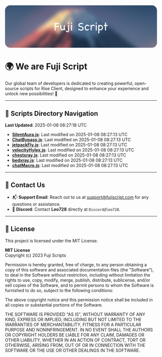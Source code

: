 ![Banner](.github/b.webp)

# 🌍 **We are Fuji Script**

Our global team of developers is dedicated to creating powerful, open-source scripts for Rise Client, designed to enhance your experience and unlock new possibilities! 🌟

---
<!-- SCRIPTS_NAVIGATION_START -->
## 📂 **Scripts Directory Navigation**

**Last Updated**: 2025-01-08 08:27:18 UTC

- **[SilentAura.js](scripts/SilentAura.js)**: Last modified on 2025-01-08 08:27:13 UTC
- **[ChatBypass.js](scripts/ChatBypass.js)**: Last modified on 2025-01-08 08:27:13 UTC
- **[jetpackFly.js](scripts/jetpackFly.js)**: Last modified on 2025-01-08 08:27:13 UTC
- **[velocityHylex.js](scripts/velocityHylex.js)**: Last modified on 2025-01-08 08:27:13 UTC
- **[chestxray.js](scripts/chestxray.js)**: Last modified on 2025-01-08 08:27:13 UTC
- **[bedxray.js](scripts/bedxray.js)**: Last modified on 2025-01-08 08:27:13 UTC
- **[chatMacro.js](scripts/chatMacro.js)**: Last modified on 2025-01-08 08:27:13 UTC

<!-- SCRIPTS_NAVIGATION_END -->

---

## 💬 **Contact Us**  
- 📬 **Support Email**: Reach out to us at [support@fujiscript.com](mailto:support@fujiscript.com) for any questions or assistance.  
- 💬 **Discord**: Contact **Leo728** directly at `Discord@leo728`.

---

## 📜 **License**

This project is licensed under the MIT License.  

**MIT License**  
Copyright (c) 2023 Fuji Scripts  

Permission is hereby granted, free of charge, to any person obtaining a copy of this software and associated documentation files (the "Software"), to deal in the Software without restriction, including without limitation the rights to use, copy, modify, merge, publish, distribute, sublicense, and/or sell copies of the Software, and to permit persons to whom the Software is furnished to do so, subject to the following conditions:  

The above copyright notice and this permission notice shall be included in all copies or substantial portions of the Software.  

THE SOFTWARE IS PROVIDED "AS IS", WITHOUT WARRANTY OF ANY KIND, EXPRESS OR IMPLIED, INCLUDING BUT NOT LIMITED TO THE WARRANTIES OF MERCHANTABILITY, FITNESS FOR A PARTICULAR PURPOSE AND NONINFRINGEMENT. IN NO EVENT SHALL THE AUTHORS OR COPYRIGHT HOLDERS BE LIABLE FOR ANY CLAIM, DAMAGES OR OTHER LIABILITY, WHETHER IN AN ACTION OF CONTRACT, TORT OR OTHERWISE, ARISING FROM, OUT OF OR IN CONNECTION WITH THE SOFTWARE OR THE USE OR OTHER DEALINGS IN THE SOFTWARE.  
